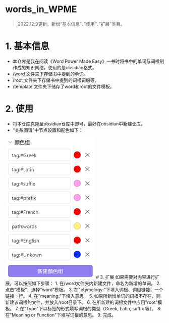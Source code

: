# words_in_WPME
>2022.12.9更新，新增“基本信息”、”使用“、”扩展“类目。
# 1. 基本信息
- 本仓库是我在阅读《Word Power Made Easy》一书时将书中的单词与词根制作成的知识网络，使用的是obsidian格式。  
- /word 文件夹下存储书中提到的单词。  
- /root 文件夹下存储书中提到的词根词缀等。  
- /template 文件夹下储存了word和root的文件模板。  
# 2. 使用
- 将本仓库克隆至obsidian仓库中即可，最好在obsidian中新建仓库。  
- “关系图谱”中节点设置和配色如下：  
<img src="./attachments/Pasted image 20221209140947.png">  
# 3. 扩展
如果需要对内容进行扩展，可以按照如下步骤：  
1. 在/word文件夹内新建文件，命名为新增的单词。  
2. 点击“模板”，选择“word”模板。  
3. 在"etymology:"下填入词根、词缀链接，一个链接一行。  
4. 在"meaning:"下填入意思。
5. 如果所新增单词的词根不存在，则新建该词根的文件，并放入/root目录下。  
6. 在所新建的词根文件中应用"root"模板。  
7. 在"Type"下以标签的形式填写词根的类型（Greek, Latin, suffix 等）。  
8. 在"Meaning or Function"下填写词根的意思。  
9. 完成。  
